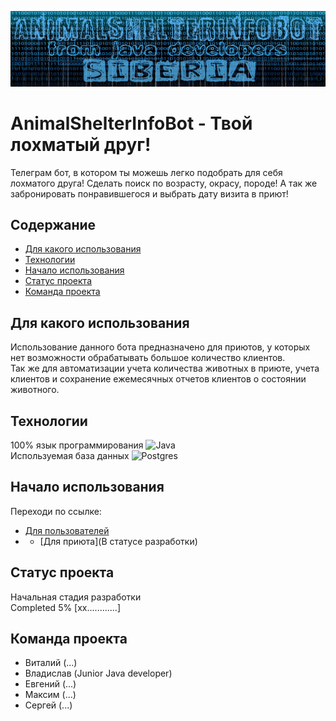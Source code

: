 ![preview](https://github.com/SergeiMakrushin/animalShelterInfobot/blob/feature-VS/preview.jpg)

# AnimalShelterInfoBot - Твой лохматый друг!
Телеграм бот, в котором ты можешь легко подобрать для себя лохматого друга! 
Сделать поиск по возрасту, окрасу, породе!
А так же забронировать понравившегося и выбрать дату визита в приют!

## Содержание
- [Для какого использования](#для-какого-использования)
- [Технологии](#технологии)
- [Начало использования](#начало-использования)
- [Статус проекта](#статус-проекта)
- [Команда проекта](#команда-проекта)

## Для какого использования
Использование данного бота предназначено для приютов, у которых нет возможности обрабатывать большое количество клиентов.\
Так же для автоматизации учета количества животных в приюте, учета клиентов и сохранение ежемесячных отчетов клиентов о состоянии животного.


 ## Технологии
100% язык программирования ![Java](https://img.shields.io/badge/java-%23ED8B00.svg?style=for-the-badge&logo=openjdk&logoColor=white)\
Используемая база данных ![Postgres](https://img.shields.io/badge/postgres-%23316192.svg?style=for-the-badge&logo=postgresql&logoColor=white)


## Начало использования
Переходи по ссылке:
- [Для пользователей](https://t.me/animal_shelter_infobot)
- - [Для приюта](В статусе разработки)
 

## Статус проекта
Начальная стадия разработки\
Completed 5% [xx............]

## Команда проекта
- Виталий (...)
- Владислав (Junior Java developer)
- Евгений (...)
- Максим (...)
- Сергей (...)
  

